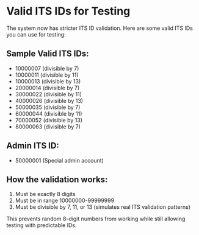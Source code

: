 # Valid ITS IDs for Testing

The system now has stricter ITS ID validation. Here are some valid ITS IDs you can use for testing:

## Sample Valid ITS IDs:
- 10000007 (divisible by 7)
- 10000011 (divisible by 11) 
- 10000013 (divisible by 13)
- 20000014 (divisible by 7)
- 30000022 (divisible by 11)
- 40000026 (divisible by 13)
- 50000035 (divisible by 7)
- 60000044 (divisible by 11)
- 70000052 (divisible by 13)
- 80000063 (divisible by 7)

## Admin ITS ID:
- 50000001 (Special admin account)

## How the validation works:
1. Must be exactly 8 digits
2. Must be in range 10000000-99999999
3. Must be divisible by 7, 11, or 13 (simulates real ITS validation patterns)

This prevents random 8-digit numbers from working while still allowing testing with predictable IDs.